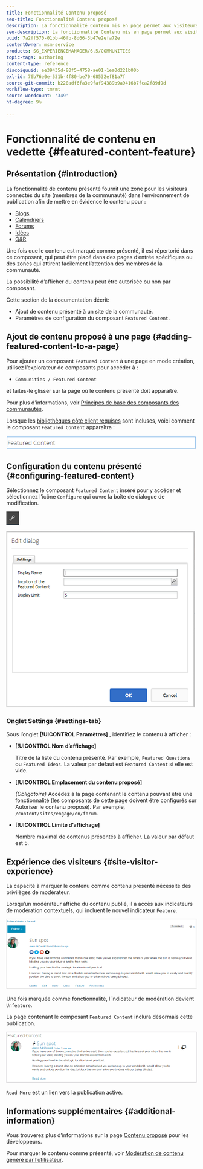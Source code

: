```yaml
---
title: Fonctionnalité Contenu proposé
seo-title: Fonctionnalité Contenu proposé
description: La fonctionnalité Contenu mis en page permet aux visiteurs connectés du site de mettre en surbrillance le contenu.
seo-description: La fonctionnalité Contenu mis en page permet aux visiteurs connectés du site de mettre en surbrillance le contenu.
uuid: 7a2ff570-01bb-46fb-8d66-3b47e2efa72e
contentOwner: msm-service
products: SG_EXPERIENCEMANAGER/6.5/COMMUNITIES
topic-tags: authoring
content-type: reference
discoiquuid: ee39435d-80f5-4758-ae01-1ea0d221b00b
exl-id: 76b76e0e-531b-4f80-be70-68532ef81a7f
source-git-commit: b220adf6fa3e9faf94389b9a9416b7fca2f89d9d
workflow-type: tm+mt
source-wordcount: '349'
ht-degree: 9%

---
```


# Fonctionnalité de contenu en vedette {#featured-content-feature}

## Présentation {#introduction}

La fonctionnalité de contenu présenté fournit une zone pour les visiteurs connectés du site (membres de la communauté) dans l’environnement de publication afin de mettre en évidence le contenu pour :

* [Blogs](blog-feature.md)
* [Calendriers](calendar.md)
* [Forums](forum.md)
* [Idées](ideation-feature.md)
* [Q&amp;R](working-with-qna.md)

Une fois que le contenu est marqué comme présenté, il est répertorié dans ce composant, qui peut être placé dans des pages d’entrée spécifiques ou des zones qui attirent facilement l’attention des membres de la communauté.

La possibilité d’afficher du contenu peut être autorisée ou non par composant.

Cette section de la documentation décrit:

* Ajout de contenu présenté à un site de la communauté.
* Paramètres de configuration du composant `Featured Content`.

## Ajout de contenu proposé à une page {#adding-featured-content-to-a-page}

Pour ajouter un composant `Featured Content` à une page en mode création, utilisez l’explorateur de composants pour accéder à :

* `Communities / Featured Content`

et faites-le glisser sur la page où le contenu présenté doit apparaître.

Pour plus d’informations, voir [Principes de base des composants des communautés](basics.md).

Lorsque les [bibliothèques côté client requises](essentials-featured.md#essentials-for-client-side) sont incluses, voici comment le composant `Featured Content` apparaîtra :

![featuredcontent](assets/featuredcontent.png)

## Configuration du contenu présenté {#configuring-featured-content}

Sélectionnez le composant `Featured Content` inséré pour y accéder et sélectionnez l’icône `Configure` qui ouvre la boîte de dialogue de modification.

![configure-new](assets/configure-new.png)

![featuredcontent1](assets/featuredcontent1.png)

### Onglet Settings {#settings-tab}

Sous l’onglet **[!UICONTROL Paramètres]** , identifiez le contenu à afficher :

* **[!UICONTROL Nom d’affichage]**

   Titre de la liste du contenu présenté. Par exemple, `Featured Questions` ou `Featured Ideas`. La valeur par défaut est `Featured Content` si elle est vide.

* **[!UICONTROL Emplacement du contenu proposé]**

   *(Obligatoire)* Accédez à la page contenant le contenu pouvant être une fonctionnalité (les composants de cette page doivent être configurés sur Autoriser le contenu proposé). Par exemple, `/content/sites/engage/en/forum`.

* **[!UICONTROL Limite d’affichage]**

   Nombre maximal de contenus présentés à afficher. La valeur par défaut est 5.

## Expérience des visiteurs {#site-visitor-experience}

La capacité à marquer le contenu comme contenu présenté nécessite des privilèges de modérateur.

Lorsqu’un modérateur affiche du contenu publié, il a accès aux indicateurs de modération contextuels, qui incluent le nouvel indicateur `Feature`.

![site-visiteur-expérience](assets/site-visitor-experience.png)

Une fois marquée comme fonctionnalité, l’indicateur de modération devient `Unfeature`.

La page contenant le composant `Featured Content` inclura désormais cette publication.

![site-visitor-experience1](assets/site-visitor-experience1.png)

`Read More` est un lien vers la publication active.

## Informations supplémentaires {#additional-information}

Vous trouverez plus d’informations sur la page [Contenu proposé](essentials-featured.md) pour les développeurs.

Pour marquer le contenu comme présenté, voir [Modération de contenu généré par l’utilisateur](moderate-ugc.md).
